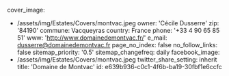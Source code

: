 cover_image:
  - /assets/img/Estates/Covers/montvac.jpeg
owner: 'Cécile Dusserre'
zip: '84190'
commune: Vacqueyras
country: France
phone: '+33 4 90 65 85 51'
www: 'http://www.domainedemontvac.fr/'
e_mail: dusserre@domainedemontvac.fr
page_no_index: false
no_follow_links: false
sitemap_priority: '0.5'
sitemap_changefreq: daily
facebook_image:
  - /assets/img/Estates/Covers/montvac.jpeg
twitter_share_setting: inherit
title: 'Domaine de Montvac'
id: e639b936-c0c1-4f6b-ba19-30fbf1e6ccfc
